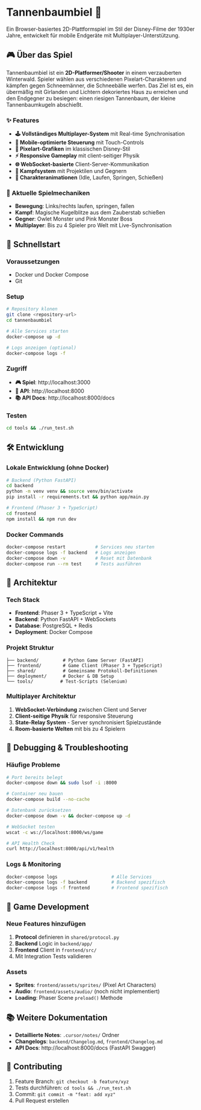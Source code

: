 # Tannenbaumbiel 🎄

Ein Browser-basiertes 2D-Plattformspiel im Stil der Disney-Filme der 1930er Jahre, entwickelt für mobile Endgeräte mit Multiplayer-Unterstützung.

## 🎮 Über das Spiel

Tannenbaumbiel ist ein **2D-Platformer/Shooter** in einem verzauberten Winterwald. Spieler wählen aus verschiedenen Pixelart-Charakteren und kämpfen gegen Schneemänner, die Schneebälle werfen. Das Ziel ist es, ein übermäßig mit Girlanden und Lichtern dekoriertes Haus zu erreichen und den Endgegner zu besiegen: einen riesigen Tannenbaum, der kleine Tannenbaumkugeln abschießt.

### ✨ Features

- **🕹️ Vollständiges Multiplayer-System** mit Real-time Synchronisation
- **📱 Mobile-optimierte Steuerung** mit Touch-Controls
- **🎨 Pixelart-Grafiken** im klassischen Disney-Stil
- **⚡ Responsive Gameplay** mit client-seitiger Physik
- **🌐 WebSocket-basierte** Client-Server-Kommunikation
- **🎯 Kampfsystem** mit Projektilen und Gegnern
- **🏃 Charakteranimationen** (Idle, Laufen, Springen, Schießen)

### 🎲 Aktuelle Spielmechaniken

- **Bewegung**: Links/rechts laufen, springen, fallen
- **Kampf**: Magische Kugelblitze aus dem Zauberstab schießen
- **Gegner**: Owlet Monster und Pink Monster Boss
- **Multiplayer**: Bis zu 4 Spieler pro Welt mit Live-Synchronisation

## 🚀 Schnellstart

### Voraussetzungen

- Docker und Docker Compose
- Git

### Setup

```bash
# Repository klonen
git clone <repository-url>
cd tannenbaumbiel

# Alle Services starten
docker-compose up -d

# Logs anzeigen (optional)
docker-compose logs -f
```

### Zugriff

- **🎮 Spiel**: http://localhost:3000
- **🔧 API**: http://localhost:8000
- **📚 API Docs**: http://localhost:8000/docs

### Testen

```bash
cd tools && ./run_test.sh
```

## 🛠️ Entwicklung

### Lokale Entwicklung (ohne Docker)

```bash
# Backend (Python FastAPI)
cd backend
python -m venv venv && source venv/bin/activate
pip install -r requirements.txt && python app/main.py

# Frontend (Phaser 3 + TypeScript)
cd frontend
npm install && npm run dev
```

### Docker Commands

```bash
docker-compose restart           # Services neu starten
docker-compose logs -f backend   # Logs anzeigen
docker-compose down -v           # Reset mit Datenbank
docker-compose run --rm test     # Tests ausführen
```

## 📁 Architektur

### Tech Stack

- **Frontend**: Phaser 3 + TypeScript + Vite
- **Backend**: Python FastAPI + WebSockets
- **Database**: PostgreSQL + Redis
- **Deployment**: Docker Compose

### Projekt Struktur

```
├── backend/         # Python Game Server (FastAPI)
├── frontend/        # Game Client (Phaser 3 + TypeScript)
├── shared/          # Gemeinsame Protokoll-Definitionen
├── deployment/      # Docker & DB Setup
└── tools/          # Test-Scripts (Selenium)
```

### Multiplayer Architektur

1. **WebSocket-Verbindung** zwischen Client und Server
2. **Client-seitige Physik** für responsive Steuerung
3. **State-Relay System** - Server synchronisiert Spielzustände
4. **Room-basierte Welten** mit bis zu 4 Spielern

## 🔧 Debugging & Troubleshooting

### Häufige Probleme

```bash
# Port bereits belegt
docker-compose down && sudo lsof -i :8000

# Container neu bauen
docker-compose build --no-cache

# Datenbank zurücksetzen
docker-compose down -v && docker-compose up -d

# WebSocket testen
wscat -c ws://localhost:8000/ws/game

# API Health Check
curl http://localhost:8000/api/v1/health
```

### Logs & Monitoring

```bash
docker-compose logs                    # Alle Services
docker-compose logs -f backend         # Backend spezifisch
docker-compose logs -f frontend        # Frontend spezifisch
```

## 🚀 Game Development

### Neue Features hinzufügen

1. **Protocol** definieren in `shared/protocol.py`
2. **Backend** Logic in `backend/app/`
3. **Frontend** Client in `frontend/src/`
4. Mit Integration Tests validieren

### Assets

- **Sprites**: `frontend/assets/sprites/` (Pixel Art Characters)
- **Audio**: `frontend/assets/audio/` (noch nicht implementiert)
- **Loading**: Phaser Scene `preload()` Methode

## 📚 Weitere Dokumentation

- **Detaillierte Notes**: `.cursor/notes/` Ordner
- **Changelogs**: `backend/Changelog.md`, `frontend/Changelog.md`
- **API Docs**: http://localhost:8000/docs (FastAPI Swagger)

## 🤝 Contributing

1. Feature Branch: `git checkout -b feature/xyz`
2. Tests durchführen: `cd tools && ./run_test.sh`
3. Commit: `git commit -m "feat: add xyz"`
4. Pull Request erstellen
